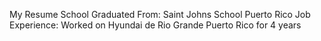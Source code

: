 My Resume
School Graduated From: Saint Johns School Puerto Rico
Job Experience: Worked on Hyundai de Rio Grande Puerto Rico for 4 years

